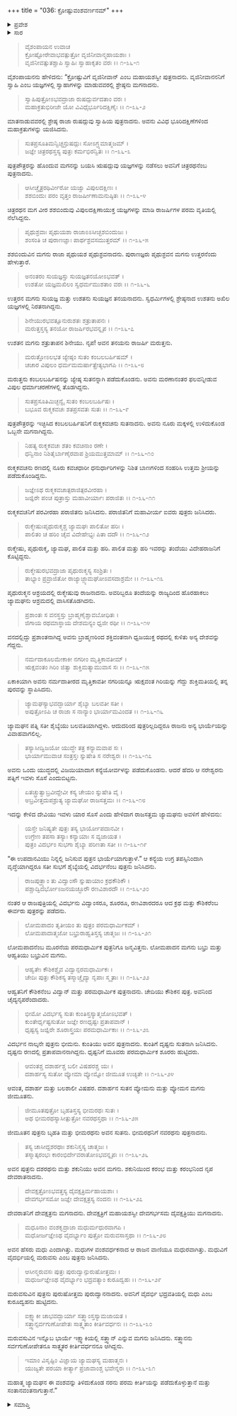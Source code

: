 +++
title = "036: ಕ್ರೋಷ್ಟುವಂಶವರ್ಣನಮ್"
+++

<details><summary>ಪ್ರವೇಶ</summary>


।।   ಓಂ ಓಂ ನಮೋ ನಾರಾಯಣಾಯ।।   ಶ್ರೀ ವೇದವ್ಯಾಸಾಯ ನಮಃ ।।

ಶ್ರೀ ಕೃಷ್ಣದ್ವೈಪಾಯನ ವೇದವ್ಯಾಸ ವಿರಚಿತ  

**ಶ್ರೀ ಮಹಾಭಾರತ**

**ಖಿಲಭಾಗೇ ಹರಿವಂಶಃ**

**ಹರಿವಂಶ ಪರ್ವ**

**ಅಧ್ಯಾಯ 36**


</details>

<details><summary>ಸಾರ</summary>



</details>


>ವೈಶಂಪಾಯನ ಉವಾಚ  
ಕ್ರೋಷ್ಟೋರೇವಾಭವತ್ಪುತ್ರೋ ವೃಜಿನೀವಾನ್ಮಹಾಯಶಾಃ ।  
ವೃಜಿನೀವತ್ಸುತಶ್ಚಾಪಿ ಸ್ವಾಹಿಃ ಸ್ವಾಹಾಕೃತಂ ವರಃ ।।   ೧-೩೬-೧
> 
ವೈಶಂಪಾಯನನು ಹೇಳಿದನು: “ಕ್ರೋಷ್ಟುವಿಗೆ ವೃಜಿನೀವಾನ್ ಎಂಬ ಮಹಾಯಶಸ್ವೀ ಪುತ್ರನಾದನು. ವೃಜಿನೀವಾನನನಿಗೆ ಸ್ವಾಹಿ ಎಂಬ ಯಜ್ಞಗಳಲ್ಲಿ ಸ್ವಾಹಾಗಳನ್ನು ಮಾಡುವವರಲ್ಲಿ ಶ್ರೇಷ್ಠನು ಮಗನಾದನು.

>ಸ್ವಾಹಿಪುತ್ರೋಽಭವದ್ರಾಜಾ ರುಷದ್ಗುರ್ವದತಾಂ ವರಃ ।  
ಮಹಾಕ್ರತುಭಿರೀಜೇ ಯೋ ವಿವಿಧೈರ್ಭೂರಿದಕ್ಷಿಣೈಃ ।।   ೧-೩೬-೨
> 
ಮಾತನಾಡುವವರಲ್ಲಿ ಶ್ರೇಷ್ಠ ರಾಜಾ ರುಷದ್ಗುವು ಸ್ವಾಹಿಯ ಪುತ್ರನಾದನು. ಅವನು ವಿವಿಧ ಭೂರಿದಕ್ಷಿಣೆಗಳಿಂದ ಮಹಾಕ್ರತುಗಳನ್ನು ಯಜಿಸಿದನು.

>ಸುತಪ್ರಸೂತಿಮನ್ವಿಚ್ಛನ್ರುಷದ್ಗುಃ ಸೋಽಗ್ರ್ಯಮಾತ್ಮಜಮ್ ।  
ಜಜ್ಞೇ ಚಿತ್ರರಥಸ್ತಸ್ಯ ಪುತ್ರಃ ಕರ್ಮಭಿರನ್ವಿತಃ ।।   ೧-೩೬-೩
> 
ಪುತ್ರಪೌತ್ರರನ್ನು ಹೊಂದುವ ಮಗನನ್ನು ಬಯಸಿ ಋಷದ್ಗುವು ಯಜ್ಞಗಳನ್ನು ನಡೆಸಲು ಅವನಿಗೆ ಚಿತ್ರರಥನೆಂಬ ಪುತ್ರನಾದನು.

>ಆಸೀಚ್ಚೈತ್ರರಥಿರ್ವೀರೋ ಯಜ್ವಾ ವಿಪುಲದಕ್ಷಿಣಃ ।  
ಶಶಬಿಂದುಃ ಪರಂ ವೃತ್ತಂ ರಾಜರ್ಷೀಣಾಮನುಷ್ಠಿತಃ ।।   ೧-೩೬-೪
> 
ಚಿತ್ರರಥನ ಮಗ ವೀರ ಶಶಬಿಂದುವು ವಿಪುಲದಕ್ಷಿಣಾಯುಕ್ತ ಯಜ್ಞಗಳನ್ನು ಮಾಡಿ ರಾಜರ್ಷಿಗಳ ಪರಮ ವೃತಿಯಲ್ಲಿ ನೆಲೆಸಿದ್ದನು.

>ಪೃಥುಶ್ರವಾಃ ಪೃಥುಯಶಾ ರಾಜಾಽಽಸೀಚ್ಛಶಬಿಂದುಜಃ ।  
ಶಂಸಂತಿ ಚ ಪುರಾಣಜ್ಞಾಃ ಪಾರ್ಥಶ್ರವಸಮುತ್ತರಮ್ ।।   ೧-೩೬-೫
> 
ಶಶಬಿಂದುವಿನ ಮಗನು ರಾಜಾ ಪೃಥುಯಶ ಪೃಥುಶ್ರವನಾದನು. ಪುರಾಣಜ್ಞರು ಪೃಥುಶ್ರವನ ಮಗನು ಉತ್ತರನೆಂದು ಹೇಳುತ್ತಾರೆ.

>ಅನಂತರಂ ಸುಯಜ್ಞಸ್ತು ಸುಯಜ್ಞತನಯೋಽಭವತ್ ।  
ಉಶತೋ ಯಜ್ಞಮಖಿಲಂ ಸ್ವಧರ್ಮಮುಶತಾಂ ವರಃ ।।   ೧-೩೬-೬
> 
ಉತ್ತರನ ಮಗನು ಸುಯಜ್ಞ ಮತ್ತು ಉಶತನು ಸುಯಜ್ಞನ ತನಯನಾದನು. ಸ್ವಧರ್ಮಿಗಳಲ್ಲಿ ಶ್ರೇಷ್ಠನಾದ ಉಶತನು ಅಖಿಲ ಯಜ್ಞಗಳಲ್ಲಿ ನಿರತನಾಗಿದ್ದನು.

>ಶಿನೇಯುರಭವತ್ಸೂನುರುಶತಃ ಶತ್ರುತಾಪನಃ ।  
ಮರುತ್ತಸ್ತಸ್ಯ ತನಯೋ ರಾಜರ್ಷಿರಭವನ್ನೃಪ ।।   ೧-೩೬-೭
> 
ಉಶತನ ಮಗನು ಶತ್ರುತಾಪನ ಶಿನೇಯು. ನೃಪ! ಅವನ ತನಯನು ರಾಜರ್ಷಿ ಮರುತ್ತನು.

>ಮರುತ್ತೋಽಲಭತ ಜ್ಯೇಷ್ಠಂ ಸುತಂ ಕಂಬಲಬರ್ಹಿಷಮ್  ।  
ಚಚಾರ ವಿಪುಲಂ ಧರ್ಮಮಮರ್ಷಾತ್ಪ್ರೇತ್ಯಭಾಗಪಿ ।।   ೧-೩೬-೮
> 
ಮರುತ್ತನು ಕಂಬಲಬರ್ಹಿಷನನ್ನು ಜ್ಯೇಷ್ಠ ಸುತನನ್ನಾಗಿ ಪಡೆದುಕೊಂಡನು. ಅವನು ಮರಣಾನಂತರ ಫಲವನ್ನೀಡುವ ವಿಪುಲ ಧರ್ಮಾಚರಣೆಗಳಲ್ಲಿ ತೊಡಗಿದ್ದನು.

>ಸುತಪ್ರಸೂತಿಮಿಚ್ಛನ್ವೈ ಸುತಂ ಕಂಬಲಬರ್ಹಿಷಃ ।  
ಬಭೂವ ರುಕ್ಮಕವಚಃ ಶತಪ್ರಸವತಃ ಸುತಃ ।।   ೧-೩೬-೯
> 
ಪುತ್ರಪೌತ್ರರನ್ನು ಇಚ್ಛಿಸಿದ ಕಂಬಲಬರ್ಹಿಷನಿಗೆ ರುಕ್ಮಕವಚನು ಸುತನಾದನು. ಅವನು ನೂರು ಮಕ್ಕಳಲ್ಲಿ ಉಳಿದುಕೊಂಡ ಒಬ್ಬನೇ ಮಗನಾಗಿದ್ದನು.

>ನಿಹತ್ಯ ರುಕ್ಮಕವಚಃ ಶತಂ ಕವಚಿನಾಂ ರಣೇ ।  
ಧನ್ವಿನಾಂ ನಿಶಿತೈರ್ಬಾಣೈರವಾಪ ಶ್ರಿಯಮುತ್ತಮಾಮ್ ।।   ೧-೩೬-೧೦
> 
ರುಕ್ಮಕವಚನು ರಣದಲ್ಲಿ ನೂರು ಕವಚಧಾರೀ ಧನುರ್ಧಾರಿಗಳನ್ನು ನಿಶಿತ ಬಾಣಗಳಿಂದ ಸಂಹರಿಸಿ ಉತ್ತಮ ಶ್ರೀಯನ್ನು ಪಡೆದುಕೊಂಡಿದ್ದನು.

>ಜಜ್ಞೇಽಥ ರುಕ್ಮಕವಚಾತ್ಪರಾಜಿತ್ಪರವೀರಹಾ ।  
ಜಜ್ಞಿರೇ ಪಂಚ ಪುತ್ರಾಸ್ತು ಮಹಾವೀರ್ಯಾಃ ಪರಾಜಿತಃ ।।   ೧-೩೬-೧೧
> 
ರುಕ್ಮಕವಚನಿಗೆ ಪರವೀರಹಾ ಪರಾಜಿತನು ಜನಿಸಿದನು. ಪರಾಜಿತನಿಗೆ ಮಹಾವೀರ್ಯ ಐವರು ಪುತ್ರರು ಜನಿಸಿದರು.

>ರುಕ್ಮೇಷುಃಪೃಥುರುಕ್ಮಶ್ಚ ಜ್ಯಾಮಘಃ ಪಾಲಿತೋ ಹರಿಃ ।  
ಪಾಲಿತಂ ಚ ಹರಿಂ ಚೈವ ವಿದೇಹೇಭ್ಯಃ ಪಿತಾ ದದೌ ।।   ೧-೩೬-೧೨
> 
ರುಕ್ಮೇಷು, ಪೃಥುರುಕ್ಮ, ಜ್ಯಾಮಘ, ಪಾಲಿತ ಮತ್ತು ಹರಿ. ಪಾಲಿತ ಮತ್ತು ಹರಿ ಇವರನ್ನು ತಂದೆಯು ವಿದೇಹರಾಜನಿಗೆ ಕೊಟ್ಟಿದ್ದನು.

>ರುಕ್ಮೇಷುರಭವದ್ರಾಜಾ ಪೃಥುರುಕ್ಮಸ್ಯ ಸಂಶ್ರಿತಃ ।  
ತಾಭ್ಯಾಂ ಪ್ರವ್ರಾಜಿತೋ ರಾಜ್ಯಾಜ್ಜ್ಯಾಮಘೋಽವಸದಾಶ್ರಮೇ ।।   ೧-೩೬-೧೩
> 
ಪೃಥುರುಕ್ಮನ ಆಶ್ರಯದಲ್ಲಿ ರುಕ್ಮೇಷುವು ರಾಜನಾದನು. ಅವರಿಬ್ಬರೂ ತಂದೆಯನ್ನು ರಾಜ್ಯದಿಂದ ಹೊರಹಾಕಲು ಜ್ಯಾಮಘನು ಆಶ್ರಮದಲ್ಲಿ ವಾಸಿಸತೊಡಗಿದನು.

>ಪ್ರಶಾಂತಃ ಸ ವನಸ್ಥಸ್ತು ಬ್ರಾಹ್ಮಣೈಶ್ಚಾವಬೋಧಿತಃ ।  
ಜಿಗಾಯ ರಥಮಾಸ್ಥಾಯ ದೇಶಮನ್ಯಂ ಧ್ವಜೀ ರಥೀ ।।   ೧-೩೬-೧೪
> 
ವನದಲ್ಲಿದ್ದು ಪ್ರಶಾಂತನಾಗಿದ್ದ ಅವನು ಬ್ರಾಹ್ಮಣರಿಂದ ಶಕ್ತಿವಂತನಾಗಿ ಧ್ವಜಯುಕ್ತ ರಥದಲ್ಲಿ ಕುಳಿತು ಅನ್ಯ ದೇಶವನ್ನು ಗೆದ್ದನು.

>ನರ್ಮದಾಕೂಲಮೇಕಾಕೀ ನಗರೀಂ ಮೃತ್ತಿಕಾವತೀಮ್ ।  
ಋಕ್ಷವಂತಂ ಗಿರಿಂ ಜಿತ್ವಾ ಶುಕ್ತಿಮತ್ಯಾಮುವಾಸ ಸಃ ।।   ೧-೩೬-೧೫
> 
ಏಕಾಕಿಯಾಗಿ ಅವನು ನರ್ಮದಾತೀರದ ಮೃತ್ತಿಕಾವತೀ ನಗರಿಯನ್ನೂ ಋಕ್ಷವಂತ ಗಿರಿಯನ್ನು ಗೆದ್ದು ಶುಕ್ತಿಮತಿಯಲ್ಲಿ ತನ್ನ ಪುರವನ್ನು ಸ್ಥಾಪಿಸಿದನು.

>ಜ್ಯಾಮಘಸ್ಯಾಭವದ್ಭಾರ್ಯಾ ಶೈಬ್ಯಾ ಬಲವತೀ ಸತೀ ।  
ಅಪುತ್ರೋಽಪಿ ಚ ರಾಜಾ ಸ ನಾನ್ಯಾಂ ಭಾರ್ಯಾಮವಿಂದತ ।।   ೧-೩೬-೧೬
> 
ಜ್ಯಾಮಘನ ಪತ್ನಿ ಸತೀ ಶೈಬ್ಯೆಯು ಬಲವತಿಯಾಗಿದ್ದಳು. ಆದುದರಿಂದ ಪುತ್ರರಿಲ್ಲದಿದ್ದರೂ ರಾಜನು ಅನ್ಯ ಭಾರ್ಯೆಯನ್ನು ವಿವಾಹವಾಗಲಿಲ್ಲ.

>ತಸ್ಯಾಸೀದ್ವಿಜಯೋ ಯುದ್ಧೇ ತತ್ರ ಕನ್ಯಾಮವಾಪ ಸಃ ।  
ಭಾರ್ಯಾಮುವಾಚ ಸಂತ್ರಸ್ತಃ ಸ್ನುಷೇತಿ ಸ ನರೇಶ್ವರಃ ।।   ೧-೩೬-೧೭
> 
ಅವನು ಒಂದು ಯುದ್ಧದಲ್ಲಿ ವಿಜಯಿಯಾದಾಗ ಕನ್ಯೆಯೋರ್ವಳನ್ನು ಪಡೆದುಕೊಂಡನು. ಆದರೆ ಹೆದರಿ ಆ ನರೇಶ್ವರನು ಪತ್ನಿಗೆ ಇವಳು ಸೊಸೆ ಎಂದುಬಿಟ್ಟನು.

>ಏತಚ್ಛ್ರುತ್ವಾಬ್ರವೀದ್ದೇವೀ ಕಸ್ಯ ಚೇಯಂ ಸ್ನುಷೇತಿ ವೈ ।  
ಅಬ್ರವೀತ್ತದುಪಶ್ರುತ್ಯ ಜ್ಯಾಮಘೋ ರಾಜಸತ್ತಮಃ ।।   ೧-೩೬-೧೮
> 
ಇದನ್ನು ಕೇಳಿದ ದೇವಿಯು ಇವಳು ಯಾರ ಸೊಸೆ ಎಂದು ಹೇಳಿದಾಗ ರಾಜಸತ್ತಮ ಜ್ಯಾಮಘನು ಅವಳಿಗೆ ಹೇಳಿದನು:

>ಯಸ್ತೇ ಜನಿಷ್ಯತೇ ಪುತ್ರಃ ತಸ್ಯ ಭಾರ್ಯೋಪದಾನವೀ ।  
ಉಗ್ರೇಣ ತಪಸಾ ತಸ್ಯಾಃ ಕನ್ಯಾಯಾಃ ಸ ವ್ಯಜಾಯತ ।  
ಪುತ್ರಂ ವಿದರ್ಭಂ ಸುಭಗಾ ಶೈಬ್ಯಾ ಪರಿಣತಾ ಸತೀ ।।   ೧-೩೬-೧೯
> 
“ಈ ಉಪದಾನವಿಯು ನಿನ್ನಲ್ಲಿ ಜನಿಸುವ ಪುತ್ರನ ಭಾರ್ಯೆಯಾಗುತ್ತಾಳೆ.” ಆ ಕನ್ಯೆಯ ಉಗ್ರ ತಪಸ್ಸಿನಿಂದಾಗಿ ವೃದ್ಧೆಯಾಗಿದ್ದರೂ ಸತೀ ಸುಭಗೆ ಶೈಬ್ಯೆಯಲ್ಲಿ ವಿದರ್ಭನೆಂಬ ಪುತ್ರನು ಜನಿಸಿದನು.

>ರಾಜಪುತ್ರ್ಯಾಂ ತು ವಿದ್ವಾಂಸೌ ಸ್ನುಷಾಯಾಂ ಕ್ರಥಕೌಶಿಕೌ ।  
ಪಶ್ಚಾದ್ವಿದರ್ಭೋಽಜನಯಚ್ಛೂರೌ ರಣವಿಶಾರದೌ ।।   ೧-೩೬-೨೦
> 
ನಂತರ ಆ ರಾಜಪುತ್ರಿಯಲ್ಲಿ ವಿದರ್ಭನು ವಿದ್ವಾಂಸರೂ, ಶೂರರೂ, ರಣವಿಶಾರದರೂ ಆದ ಕ್ರಥ ಮತ್ತು ಕೌಶಿಕರೆಂಬ ಈರ್ವರು ಪುತ್ರರನ್ನು ಪಡೆದನು.

>ಲೋಮಪಾದಂ ತೃತೀಯಂ ತು ಪುತ್ರಂ ಪರಮಧಾರ್ಮಿಕಮ್ ।  
ಲೋಮಪಾದಾತ್ಮಜೋ ಬಭ್ರುರಾಹ್ವತಿಸ್ತಸ್ಯ ಚಾತ್ಮಜಃ ।।   ೧-೩೬-೨೧
> 
ಲೋಮಪಾದನೆಂಬ ಮೂರನೆಯ ಪರಮಧಾರ್ಮಿಕ ಪುತ್ರನಿಗೂ ಜನ್ಮವಿತ್ತನು. ಲೋಮಪಾದನ ಮಗನು ಬಭ್ರು ಮತ್ತು ಆಹ್ವತಿಯು ಬಭ್ರುವಿನ ಮಗನು.

>ಆಹ್ವತೇಃ ಕೌಶಿಕಶ್ಚೈವ ವಿದ್ವಾನ್ಪರಮಧಾರ್ಮಿಕಃ ।  
ಚೇದಿಃ ಪುತ್ರಃ ಕೌಶಿಕಸ್ಯ ತಸ್ಮಾಚ್ಚೈದ್ಯಾ  ನೃಪಾಃ ಸ್ಮೃತಾಃ ।।   ೧-೩೬-೨೨
> 
ಆಹ್ವತನಿಗೆ ಕೌಶಿಕನೆಂಬ ವಿದ್ವಾನ್ ಮತ್ತು ಪರಮಧಾರ್ಮಿಕ ಪುತ್ರನಾದನು. ಚೇದಿಯು ಕೌಶಿಕನ ಪುತ್ರ. ಅವನಿಂದ ಚೈದ್ಯನೃಪರೆಂದಾದರು.

>ಭೀಮೋ ವಿದರ್ಭಸ್ಯ ಸುತಃ ಕುಂತಿಸ್ತಸ್ಯಾತ್ಮಜೋಽಭವತ್ ।  
ಕುಂತೇರ್ಧೃಷ್ಟಸುತೋ ಜಜ್ಞೇ ರಣಧೃಷ್ಟಃ ಪ್ರತಾಪವಾನ್ ।  
ಧೃಷ್ಟಸ್ಯ ಜಜ್ಞಿರೇ ಶೂರಾಸ್ತ್ರಯಃ ಪರಮಧಾರ್ಮಿಕಾಃ ।।   ೧-೩೬-೨೩
> 
ವಿದರ್ಭನ ನಾಲ್ಕನೇ ಪುತ್ರನು ಭೀಮನು. ಕುಂತಿಯು ಅವನ ಪುತ್ರನಾದನು. ಕುಂತಿಗೆ ದೃಷ್ಟನು ಸುತನಾಗಿ ಜನಿಸಿದನು. ದೃಷ್ಟನು ರಣದಲ್ಲಿ ಪ್ರತಾಪವಾನನಾಗಿದ್ದನು. ಧೃಷ್ಟನಿಗೆ ಮೂವರು ಪರಮಧಾರ್ಮಿಕ ಶೂರರು ಹುಟ್ಟಿದರು.

>ಆವಂತಶ್ಚ ದಶಾರ್ಹಶ್ಚ ಬಲೀ ವಿಷಹರಶ್ಚ ಯಃ ।  
ದಶಾರ್ಹಸ್ಯ ಸುತೋ ವ್ಯೋಮಾ ವ್ಯೋಮ್ನೋ ಜೀಮೂತ ಉಚ್ಯತೇ ।।  ೧-೩೬-೨೪
> 
ಆವಂತ, ದಶಾರ್ಹ ಮತ್ತು ಬಲಶಾಲೀ ವಿಷಹರ. ದಶಾರ್ಹನ ಸುತನ ವ್ಯೋಮನು ಮತ್ತು ವ್ಯೋಮನ ಮಗನು ಜೀಮೂತನು.

>ಜೀಮೂತಪುತ್ರೋ ಬೃಹತಿಸ್ತಸ್ಯ ಭೀಮರಥಃ ಸುತಃ ।  
ಅಥ ಭೀಮರಥಸ್ಯಾಸೀತ್ಪುತ್ರೋ ನವರಥಸ್ತಥಾ ।।   ೧-೩೬-೨೫
> 
ಜೀಮೂತನ ಪುತ್ರನು ಬೃಹತಿ ಮತ್ತು ಭೀಮರಥನು ಅವನ ಸುತನು. ಭೀಮರಥನಿಗೆ ನವರಥನು ಪುತ್ರನಾದನು.

>ತಸ್ಯ ಚಾಸೀದ್ದಶರಥಾಃ ಶಕುನಿಸ್ತಸ್ಯ ಚಾತ್ಮಜಃ ।  
ತಸ್ಮಾತ್ಕರಂಭಃ ಕಾರಂಭಿರ್ದೇವರಾತೋಽಭವನ್ನೃಪಃ ।।   ೧-೩೬-೨೬
> 
ಅವನ ಪುತ್ರನು ದಶರಥನು ಮತ್ತು ಶಕುನಿಯು ಅವನ ಮಗನು. ಶಕುನಿಯಿಂದ ಕರಂಭ ಮತ್ತು ಕರಂಭನಿಂದ ನೃಪ ದೇವರಾತನಾದನು.

>ದೇವಕ್ಷತ್ರೋಽಭವತ್ತಸ್ಯ ದೈವಕ್ಷತ್ರಿರ್ಮಹಾಯಶಾಃ ।  
ದೇವಗರ್ಭಸಮೋ ಜಜ್ಞೇ ದೇವಕ್ಷತ್ರಸ್ಯ ನಂದನಃ ।।   ೧-೩೬-೨೭
> 
ದೇವರಾತನಿಗೆ ದೇವಕ್ಷತ್ರನು ಮಗನಾದನು. ದೇವಕ್ಷತ್ರಿಗೆ ಮಹಾಯಶಸ್ವೀ ದೇವಗರ್ಭಸಮ ದೈವಕ್ಷತ್ರಿಯು ಮಗನಾದನು.

>ಮಧೂನಾಂ ವಂಶಕೃದ್ರಾಜಾ ಮಧುರ್ಮಧುರವಾಗಪಿ ।  
ಮಧೋರ್ಜಜ್ಞೇಽಥ ವೈದರ್ಭ್ಯಾಂ ಪುತ್ರೋ ಮರುವಸಾಸ್ತಥಾ ।।   ೧-೩೬-೨೮
> 
ಅವನ ಹೆಸರು ಮಧು ಎಂದಾಗಿತ್ತು. ಮಧುಗಳ ವಂಶವರ್ಧಕನಾದ ಆ ರಾಜನ ವಾಣಿಯೂ ಮಧುರವಾಗಿತ್ತು. ಮಧುವಿಗೆ ವೈದರ್ಭಿಯಲ್ಲಿ ಮರುವಸು ಎಂಬ ಪುತ್ರನು ಜನಿಸಿದನು.

>ಆಸೀನ್ಮರುವಸಃ ಪುತ್ರಃ ಪುರುದ್ವಾನ್ಪುರುಷೋತ್ತಮಃ ।  
ಮಧುರ್ಜಜ್ಞೇಽಥ ವೈದರ್ಭ್ಯಾಂ ಭದ್ರವತ್ಯಾಂ ಕುರೂದ್ವಹಃ ।।   ೧-೩೬-೨೯
> 
ಮರುವಸುವಿನ ಪುತ್ರನು ಪುರುಷೋತ್ತಮ ಪುರುದ್ವಾನನಾದನು. ಅವನಿಗೆ ವೈದರ್ಭಿ ಭದ್ರವತಿಯಲ್ಲಿ ಮಧು ಎಂಬ ಕುರೂದ್ವಹನು ಹುಟ್ಟಿದನು.

>ಐಕ್ಷ್ವಾಕೀ ಚಾಭವದ್ಭಾರ್ಯಾ ಸತ್ತ್ವಾಂಸ್ತಸ್ಯಾಮಜಾಯತ ।  
ಸತ್ತ್ವಾನ್ಸರ್ವಗುಣೋಪೇತಃ ಸಾತ್ತ್ವತಾಂ ಕೀರ್ತಿವರ್ಧನಃ ।।   ೧-೩೬-೩೦
> 
ಮರುವಸುವಿನ ಇನ್ನೊಬ ಭಾರ್ಯೆ ಇಕ್ಷ್ವಾಕಿಯಲ್ಲಿ ಸತ್ತ್ವಾನ್ ಎನ್ನುವ ಮಗನು ಜನಿಸಿದನು. ಸತ್ತ್ವಾನನು ಸರ್ವಗುಣೋಪೇತನೂ ಸಾತ್ತ್ವತರ ಕೀರ್ತಿವರ್ಧನನೂ ಆಗಿದ್ದನು.

>ಇಮಾಂ ವಿಸೃಷ್ಟಿಂ ವಿಜ್ಞಾಯ ಜ್ಯಾಮಘಸ್ಯ ಮಹಾತ್ಮನಃ ।  
ಯುಜ್ಯತೇ ಪರಯಾ ಕೀರ್ತ್ಯಾ ಪ್ರಜಾವಾಂಶ್ಚ ಭವೇನ್ನರಃ ।।   ೧-೩೬-೩೧
> 
ಮಹಾತ್ಮ ಜ್ಯಾಮಘನ ಈ ವಂಶವನ್ನು ತಿಳಿದುಕೊಂಡ ನರನು ಪರಮ ಕೀರ್ತಿಯನ್ನು ಪಡೆದುಕೊಳ್ಳುತ್ತಾನೆ ಮತ್ತು ಸಂತಾನವಂತನಾಗುತ್ತಾನೆ.”


<details><summary>ಸಮಾಪ್ತಿ</summary>

ಇತಿ ಶ್ರೀಮಹಾಭಾರತೇ ಖಿಲೇಷು ಹರಿವಂಶೇ ಹರಿವಂಶಪರ್ವಣಿ ಷಟ್ತ್ರಿಂಶೋಽಧ್ಯಾಯಃ

</details>
